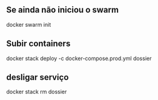## Se ainda não iniciou o swarm
docker swarm init


## Subir containers

docker stack deploy -c docker-compose.prod.yml dossier

## desligar serviço

docker stack rm dossier
